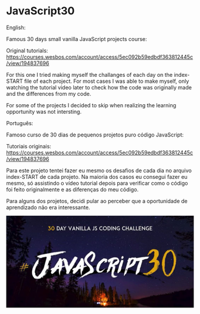# JavaScript30

English:

Famous 30 days small vanilla JavaScript projects course:

Original tutorials:
https://courses.wesbos.com/account/access/5ec092b59edbdf363812445c/view/194837696

For this one I tried making myself the challanges of each day on the index-START file of each project.
For most cases I was able to make myself, only watching the tutorial video later to check how the code was originally made and the differences from my code.

For some of the projects I decided to skip when realizing the learning opportunity was not intersting. 

Português:

Famoso curso de 30 dias de pequenos projetos puro código JavaScript:

Tutoriais originais:
https://courses.wesbos.com/account/access/5ec092b59edbdf363812445c/view/194837696

Para este projeto tentei fazer eu mesmo os desafios de cada dia no arquivo index-START de cada projeto.
Na maioria dos casos eu consegui fazer eu mesmo, só assistindo o vídeo tutorial depois para verificar como o código foi feito originalmente e as diferenças do meu código.

Para alguns dos projetos, decidi pular ao perceber que a oportunidade de aprendizado não era interessante.

![My Image](javascript30.JPG)


